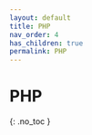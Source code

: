 ```yaml
---
layout: default
title: PHP
nav_order: 4
has_children: true
permalink: PHP
---
```


# PHP
{: .no_toc }

